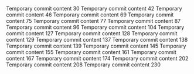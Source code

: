 Temporary commit content 30
Temporary commit content 42
Temporary commit content 46
Temporary commit content 69
Temporary commit content 75
Temporary commit content 77
Temporary commit content 87
Temporary commit content 96
Temporary commit content 104
Temporary commit content 127
Temporary commit content 128
Temporary commit content 129
Temporary commit content 137
Temporary commit content 138
Temporary commit content 139
Temporary commit content 145
Temporary commit content 155
Temporary commit content 161
Temporary commit content 167
Temporary commit content 174
Temporary commit content 202
Temporary commit content 208
Temporary commit content 230

